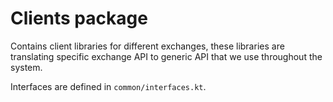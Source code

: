 # Clients package

Contains client libraries for different exchanges, these libraries are translating specific exchange API to generic API that we use throughout the system.

Interfaces are defined in `common/interfaces.kt`.